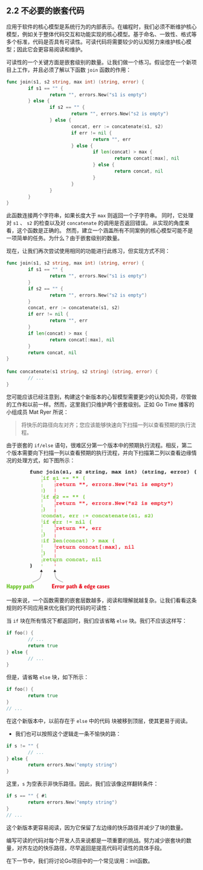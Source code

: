 ## 2.2 不必要的嵌套代码

应用于软件的核心模型是系统行为的内部表示。在编程时，我们必须不断维护核心模型，例如关于整体代码交互和功能实现的核心模型。基于命名、一致性、格式等多个标准，代码是否具有可读性。可读代码将需要较少的认知努力来维护核心模型；因此它会更容易阅读和维护。

可读性的一个关键方面是嵌套级别的数量。让我们做一个练习。假设您在一个新项目上工作，并且必须了解以下函数 `join` 函数的作用：

```go
func join(s1, s2 string, max int) (string, error) {
        if s1 == "" {
                return "", errors.New("s1 is empty")
        } else {
                if s2 == "" {
                        return "", errors.New("s2 is empty")
                } else {
                        concat, err := concatenate(s1, s2)
                        if err != nil {
                                return "", err
                        } else {
                                if len(concat) > max {
                                        return concat[:max], nil
                                } else {
                                        return concat, nil
                                }
                        }
                }
        }
}
```

此函数连接两个字符串，如果长度大于 `max` 则返回一个子字符串。 同时，它处理对 `s1` 、 `s2` 的检查以及对 `concatenate` 的调用是否返回错误。 从实现的角度来看，这个函数是正确的。 然而，建立一个涵盖所有不同案例的核心模型可能不是一项简单的任务。为什么？由于嵌套级别的数量。

现在，让我们再次尝试使用相同的功能进行此练习，但实现方式不同：

```go
func join(s1, s2 string, max int) (string, error) {
        if s1 == "" {
                return "", errors.New("s1 is empty")
        }
        if s2 == "" {
                return "", errors.New("s2 is empty")
        }
        concat, err := concatenate(s1, s2)
        if err != nil {
                return "", err
        }
        if len(concat) > max {
                return concat[:max], nil
        }
        return concat, nil
}

func concatenate(s1 string, s2 string) (string, error) {
        // ...
}
```

您可能应该已经注意到，构建这个新版本的心智模型需要更少的认知负荷，尽管做的工作和以前一样。然而，这里我们只维护两个嵌套级别。正如 Go Time 播客的小组成员 Mat Ryer 所说：

> 将快乐的路径向左对齐；您应该能够快速向下扫描一列以查看预期的执行流程。

由于嵌套的 `if/else` 语句，很难区分第一个版本中的预期执行流程。相反，第二个版本需要向下扫描一列以查看预期的执行流程，并向下扫描第二列以查看边缘情况的处理方式，如下图所示：

![](../images/24.png)

一般来说，一个函数需要的嵌套层数越多，阅读和理解就越复杂。让我们看看这条规则的不同应用来优化我们的代码的可读性：

当 `if` 块在所有情况下都返回时，我们应该省略 `else` 块。我们不应该这样写：

```go
if foo() {
        // ...
        return true
} else {
        // ...
}
```

但是，请省略 `else` 块，如下所示：

```go
if foo() {
        return true
}
// ...
```

在这个新版本中，以前存在于 `else` 中的代码 块被移到顶层，使其更易于阅读。

* 我们也可以按照这个逻辑走一条不愉快的路：

```go
if s != "" {
        // ...
} else {
        return errors.New("empty string")
}
```

这里，`s` 为空表示非快乐路径。因此，我们应该像这样翻转条件：

```go
if s == "" { #1
        return errors.New("empty string")
}
// ...
```

这个新版本更容易阅读，因为它保留了左边缘的快乐路径并减少了块的数量。

编写可读的代码对每个开发人员来说都是一项重要的挑战。努力减少嵌套块的数量，对齐左边的快乐路径，尽早返回是提高代码可读性的具体手段。

在下一节中，我们将讨论Go项目中的一个常见误用：init函数。
